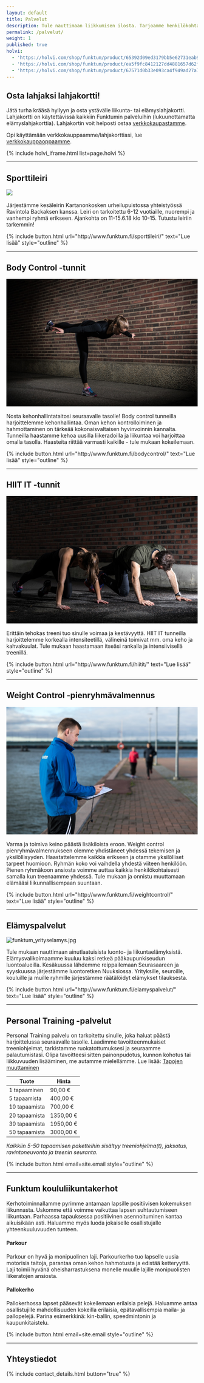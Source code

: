 ```yaml
---
layout: default
title: Palvelut
description: Tule nauttimaan liikkumisen ilosta. Tarjoamme henkilökohtaista valmennusta, ryhmäliikuntatunteja, elämyspalveluita ja paljon muuta.
permalink: /palvelut/
weight: 1
published: true
holvi:
  - 'https://holvi.com/shop/funktum/product/65392d09ed3179bb5e62731eab980c1a/'
  - 'https://holvi.com/shop/funktum/product/ea5f9fc8412127dd4881657d62fc0afe/'
  - 'https://holvi.com/shop/funktum/product/67571d0b33e093ca4f949ad27a7b89a4/'
---
```


## Osta lahjaksi lahjakortti!

Jätä turha krääsä hyllyyn ja osta ystävälle liikunta- tai elämyslahjakortti. Lahjakortti on käytettävissä kaikkiin Funktumin palveluihin (lukuunottamatta elämyslahjakorttia). Lahjakortin voit helposti ostaa [verkkokaupastamme](https://holvi.com/shop/funktum/).

Opi käyttämään verkkokauppaamme/lahjakorttiasi, lue [verkkokauppaoppaamme](http://www.funktum.fi/verkkokauppaopas).

{% include holvi_iframe.html list=page.holvi %}

---

## Sporttileiri

![]({{site.baseurl}}/media/sporttileiri%20kopio.jpg)

Järjestämme kesäleirin Kartanonkosken urheilupuistossa yhteistyössä Ravintola Backaksen kanssa. Leiri on tarkoitettu 6-12 vuotiaille, nuorempi ja vanhempi ryhmä erikseen. Ajankohta on 11-15.6.18 klo 10-15. Tutustu leiriin tarkemmin!

<div>
{% include button.html url="http://www.funktum.fi/sporttileiri/" text="Lue lisää" style="outline" %}
</div>

---

## Body Control -tunnit

![Body Control](/media/body-control.jpg)

Nosta kehonhallintataitosi seuraavalle tasolle! Body control tunneilla harjoittelemme kehonhallintaa. Oman kehon kontrolloiminen ja hahmottaminen on tärkeää kokonaisvaltaisen hyvinvoinnin kannalta. Tunneilla haastamme kehoa uusilla liikeradoilla ja liikuntaa voi harjoittaa omalla tasolla. Haasteita riittää varmasti kaikille - tule mukaan kokeilemaan.

<div>
{% include button.html url="http://www.funktum.fi/bodycontrol/" text="Lue lisää" style="outline" %}
</div>

---

## HIIT IT -tunnit

![HIIT IT](/media/hiit-it.jpg)

Erittäin tehokas treeni tuo sinulle voimaa ja kestävyyttä. HIIT IT tunneilla harjoittelemme korkealla intensiteetillä, välineinä toimivat mm. oma keho ja kahvakuulat. Tule mukaan haastamaan itseäsi rankalla ja intensiivisellä treenillä.

<div>
{% include button.html url="http://www.funktum.fi/hiitit/" text="Lue lisää" style="outline" %}
</div>


---

## Weight Control -pienryhmävalmennus

![Weight Control](/media/weight-control.jpg)

Varma ja toimiva keino päästä lisäkiloista eroon. Weight control pienryhmävalmennukseen olemme yhdistäneet yhdessä tekemisen ja yksilöllisyyden. Haastattelemme kaikkia erikseen ja otamme yksilölliset tarpeet huomioon. Ryhmän koko voi vaihdella yhdestä viiteen henkilöön. Pienen ryhmäkoon ansiosta voimme auttaa kaikkia henkilökohtaisesti samalla kun treenaamme yhdessä. Tule mukaan ja onnistu muuttamaan elämääsi liikunnallisempaan suuntaan.

<div>
{% include button.html url="http://www.funktum.fi/weightcontrol/" text="Lue lisää" style="outline" %}
</div>

---

## Elämyspalvelut

![funktum_yrityselamys.jpg]({{site.baseurl}}/media/funktum_yrityselamys.jpg)

Tule mukaan nauttimaan ainutlaatuisista luonto- ja liikuntaelämyksistä. Elämysvalikoimaamme kuuluu kaksi retkeä pääkaupunkiseudun luontoalueilla. Kesäkuussa lähdemme reippailemaan Seurasaareen ja syyskuussa järjestämme luontoretken Nuuksiossa. Yrityksille, seuroille, kouluille ja muille ryhmille järjestämme räätälöidyt elämykset tilauksesta.

<div>
{% include button.html url="http://www.funktum.fi/elamyspalvelut/" text="Lue lisää" style="outline" %}
</div>

---

## Personal Training -palvelut

Personal Training palvelu on tarkoitettu sinulle, joka haluat päästä harjoittelussa seuraavalle tasolle. Laadimme tavoitteenmukaiset treeniohjelmat, tarkistamme ruokatottumuksesi ja seuraamme palautumistasi. Olipa tavoitteesi sitten painonpudotus, kunnon kohotus tai liikkuvuuden lisääminen, me autamme mielellämme. Lue lisää: [Tapojen muuttaminen](http://www.funktum.fi/blog/2017/06/06/Tapojen-muuttaminen/)

| Tuote                     | Hinta               |
| ------------------------- | ------------------- |
| 1 tapaaminen              | 90,00 €             |
| 5 tapaamista              | 400,00 €            |
| 10 tapaamista             | 700,00 €            |
| 20 tapaamista             | 1350,00 €           |
| 30 tapaamista             | 1950,00 €           |
| 50 tapaamista             | 3000,00 €           |

_Kaikkiin 5-50 tapaamisen paketteihin sisältyy treeniohjelma(t), jaksotus, ravintoneuvonta ja treenin seuranta._

{% include button.html email=site.email style="outline" %}

---

## Funktum koululiikuntakerhot

Kerhotoiminnallamme pyrimme antamaan lapsille positiivisen kokemuksen liikunnasta. Uskomme että voimme vaikuttaa lapsen suhtautumiseen liikuntaan. Parhaassa tapauksessa positiivinen asennoituminen kantaa aikuisikään asti. Haluamme myös luoda jokaiselle osallistujalle yhteenkuuluvuuden tunteen.

#### Parkour

Parkour on hyvä ja monipuolinen laji. Parkourkerho tuo lapselle uusia motorisia taitoja, parantaa oman kehon hahmotusta ja edistää ketteryyttä. Laji toimii hyvänä oheisharrastuksena monelle muulle lajille monipuolisten liikeratojen ansiosta.

#### Pallokerho

Pallokerhossa lapset pääsevät kokeilemaan erilaisia pelejä. Haluamme antaa osallistujille mahdollisuuden kokeilla erilaisia, epätavallisempia maila- ja pallopelejä. Parina esimerkkinä: kin-ballin, speedmintonin ja kaupunkitaistelu.

{% include button.html email=site.email style="outline" %}

---

## Yhteystiedot

{% include contact_details.html button="true" %}
